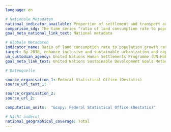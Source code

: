 ```yaml
---
language: en

# Nationale Metadaten
national_indicator_available: Proportion of settlement and transport areas to population <br> Land consumption rate <br> Population growth rate <br> Ratio of land consumption rate to population growth rate (year-to-year)
comparison_sdg: The time series "ratio of land consumption rate to population growth rate (year-to-year)" is compliant with the international metadata description. The further three time series provide additional information.
goal_meta_national_link_text: National metadata

# Globale Metadaten
indicator_name: Ratio of land consumption rate to population growth rate
target: By 2030, enhance inclusive and sustainable urbanization and capacity for participatory, integrated and sustainable human settlement planning and management in all countries
un_custodian_agency: United Nations Human Settlements Programme (UN-Habitat)
goal_meta_link_text: United Nations Sustainable Development Goals Metadata

# Datenquelle

source_organisation_1: Federal Statistical Office (Destatis)
source_url_text_1:

source_organisation_2:
source_url_2:

computation_units:  "&copy; Federal Statistical Office (Destatis)"

# Nicht ändern!
national_geographical_coverage: Total
---
```

